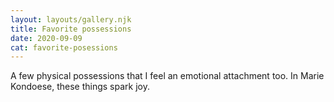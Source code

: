 ```yaml
---
layout: layouts/gallery.njk
title: Favorite possessions
date: 2020-09-09
cat: favorite-posessions
---
```

A few physical possessions that I feel an emotional attachment too. In Marie Kondoese, these things spark joy.
